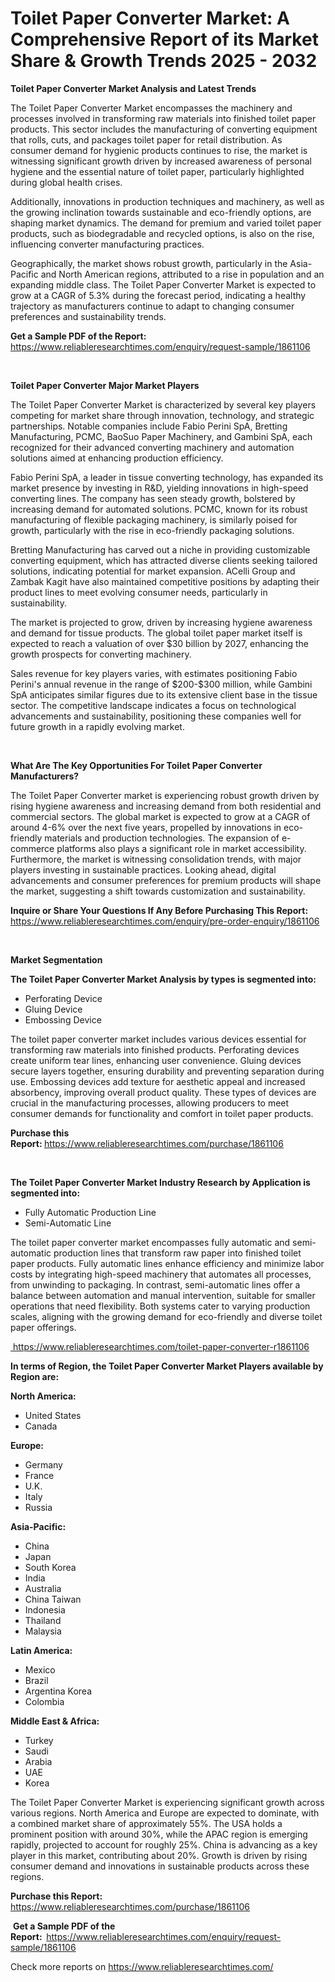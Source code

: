 <p><h1>Toilet Paper Converter Market: A Comprehensive Report of its Market Share & Growth Trends 2025 - 2032</h1></p><p><strong>Toilet Paper Converter Market Analysis and Latest Trends</strong></p>
<p><p>The Toilet Paper Converter Market encompasses the machinery and processes involved in transforming raw materials into finished toilet paper products. This sector includes the manufacturing of converting equipment that rolls, cuts, and packages toilet paper for retail distribution. As consumer demand for hygienic products continues to rise, the market is witnessing significant growth driven by increased awareness of personal hygiene and the essential nature of toilet paper, particularly highlighted during global health crises.</p><p>Additionally, innovations in production techniques and machinery, as well as the growing inclination towards sustainable and eco-friendly options, are shaping market dynamics. The demand for premium and varied toilet paper products, such as biodegradable and recycled options, is also on the rise, influencing converter manufacturing practices.</p><p>Geographically, the market shows robust growth, particularly in the Asia-Pacific and North American regions, attributed to a rise in population and an expanding middle class. The Toilet Paper Converter Market is expected to grow at a CAGR of 5.3% during the forecast period, indicating a healthy trajectory as manufacturers continue to adapt to changing consumer preferences and sustainability trends.</p></p>
<p><strong>Get a Sample PDF of the Report:&nbsp;</strong> <a href="https://www.reliableresearchtimes.com/enquiry/request-sample/1861106?utm_campaign=2186&utm_medium=2&utm_source=Github&utm_content=ia&utm_term=11042025&utm_id=toilet-paper-converter">https://www.reliableresearchtimes.com/enquiry/request-sample/1861106</a></p>
<p>&nbsp;</p>
<p><strong>Toilet Paper Converter Major Market Players</strong></p>
<p><p>The Toilet Paper Converter Market is characterized by several key players competing for market share through innovation, technology, and strategic partnerships. Notable companies include Fabio Perini SpA, Bretting Manufacturing, PCMC, BaoSuo Paper Machinery, and Gambini SpA, each recognized for their advanced converting machinery and automation solutions aimed at enhancing production efficiency.</p><p>Fabio Perini SpA, a leader in tissue converting technology, has expanded its market presence by investing in R&D, yielding innovations in high-speed converting lines. The company has seen steady growth, bolstered by increasing demand for automated solutions. PCMC, known for its robust manufacturing of flexible packaging machinery, is similarly poised for growth, particularly with the rise in eco-friendly packaging solutions.</p><p>Bretting Manufacturing has carved out a niche in providing customizable converting equipment, which has attracted diverse clients seeking tailored solutions, indicating potential for market expansion. ACelli Group and Zambak Kagit have also maintained competitive positions by adapting their product lines to meet evolving consumer needs, particularly in sustainability.</p><p>The market is projected to grow, driven by increasing hygiene awareness and demand for tissue products. The global toilet paper market itself is expected to reach a valuation of over $30 billion by 2027, enhancing the growth prospects for converting machinery.</p><p>Sales revenue for key players varies, with estimates positioning Fabio Perini's annual revenue in the range of $200-$300 million, while Gambini SpA anticipates similar figures due to its extensive client base in the tissue sector. The competitive landscape indicates a focus on technological advancements and sustainability, positioning these companies well for future growth in a rapidly evolving market.</p></p>
<p>&nbsp;</p>
<p><strong>What Are The Key Opportunities For Toilet Paper Converter Manufacturers?</strong></p>
<p><p>The Toilet Paper Converter market is experiencing robust growth driven by rising hygiene awareness and increasing demand from both residential and commercial sectors. The global market is expected to grow at a CAGR of around 4-6% over the next five years, propelled by innovations in eco-friendly materials and production technologies. The expansion of e-commerce platforms also plays a significant role in market accessibility. Furthermore, the market is witnessing consolidation trends, with major players investing in sustainable practices. Looking ahead, digital advancements and consumer preferences for premium products will shape the market, suggesting a shift towards customization and sustainability.</p></p>
<p><strong>Inquire or Share Your Questions If Any Before Purchasing This Report:</strong> <a href="https://www.reliableresearchtimes.com/enquiry/pre-order-enquiry/1861106?utm_campaign=2186&utm_medium=2&utm_source=Github&utm_content=ia&utm_term=11042025&utm_id=toilet-paper-converter">https://www.reliableresearchtimes.com/enquiry/pre-order-enquiry/1861106</a></p>
<p>&nbsp;</p>
<p><strong>Market Segmentation</strong></p>
<p><strong>The Toilet Paper Converter Market Analysis by types is segmented into:</strong></p>
<p><ul><li>Perforating Device</li><li>Gluing Device</li><li>Embossing Device</li></ul></p>
<p><p>The toilet paper converter market includes various devices essential for transforming raw materials into finished products. Perforating devices create uniform tear lines, enhancing user convenience. Gluing devices secure layers together, ensuring durability and preventing separation during use. Embossing devices add texture for aesthetic appeal and increased absorbency, improving overall product quality. These types of devices are crucial in the manufacturing processes, allowing producers to meet consumer demands for functionality and comfort in toilet paper products.</p></p>
<p><strong>Purchase this Report:&nbsp;</strong><a href="https://www.reliableresearchtimes.com/purchase/1861106?utm_campaign=2186&utm_medium=2&utm_source=Github&utm_content=ia&utm_term=11042025&utm_id=toilet-paper-converter">https://www.reliableresearchtimes.com/purchase/1861106</a></p>
<p>&nbsp;</p>
<p><strong>The Toilet Paper Converter Market Industry Research by Application is segmented into:</strong></p>
<p><ul><li>Fully Automatic Production Line</li><li>Semi-Automatic Line</li></ul></p>
<p><p>The toilet paper converter market encompasses fully automatic and semi-automatic production lines that transform raw paper into finished toilet paper products. Fully automatic lines enhance efficiency and minimize labor costs by integrating high-speed machinery that automates all processes, from unwinding to packaging. In contrast, semi-automatic lines offer a balance between automation and manual intervention, suitable for smaller operations that need flexibility. Both systems cater to varying production scales, aligning with the growing demand for eco-friendly and diverse toilet paper offerings.</p></p>
<p><a href="https://www.reliableresearchtimes.com/toilet-paper-converter-r1861106?utm_campaign=2186&utm_medium=2&utm_source=Github&utm_content=ia&utm_term=11042025&utm_id=toilet-paper-converter">&nbsp;https://www.reliableresearchtimes.com/toilet-paper-converter-r1861106</a></p>
<p><strong>In terms of Region, the Toilet Paper Converter Market Players available by Region are:</strong></p>
<p>
    <p> <strong> North America: </strong>
        <ul>
            <li>United States</li>
            <li>Canada</li>
        </ul>
        </p> 
    <p> <strong> Europe: </strong>
        <ul>
            <li>Germany</li>
            <li>France</li>
            <li>U.K.</li>
            <li>Italy</li>
            <li>Russia</li>
        </ul>
        </p> 
    <p> <strong> Asia-Pacific: </strong>
        <ul>
            <li>China</li>
            <li>Japan</li>
            <li>South Korea</li>
            <li>India</li>
            <li>Australia</li>
            <li>China Taiwan</li>
            <li>Indonesia</li>
            <li>Thailand</li>
            <li>Malaysia</li>
        </ul>
        </p> 
    <p> <strong> Latin America: </strong>
        <ul>
            <li>Mexico</li>
            <li>Brazil</li>
            <li>Argentina Korea</li>
            <li>Colombia</li>
        </ul>
        </p> 
    <p> <strong> Middle East & Africa: </strong>
        <ul>
            <li>Turkey</li>
            <li>Saudi</li>
            <li>Arabia</li>
            <li>UAE</li>
            <li>Korea</li>
        </ul>
    </p>
    </p>
<p><p>The Toilet Paper Converter Market is experiencing significant growth across various regions. North America and Europe are expected to dominate, with a combined market share of approximately 55%. The USA holds a prominent position with around 30%, while the APAC region is emerging rapidly, projected to account for roughly 25%. China is advancing as a key player in this market, contributing about 20%. Growth is driven by rising consumer demand and innovations in sustainable products across these regions.</p></p>
<p><strong>Purchase this Report: </strong><a href="https://www.reliableresearchtimes.com/purchase/1861106?utm_campaign=2186&utm_medium=2&utm_source=Github&utm_content=ia&utm_term=11042025&utm_id=toilet-paper-converter">https://www.reliableresearchtimes.com/purchase/1861106</a></p>
<p>&nbsp;<strong>Get a Sample PDF of the Report:&nbsp;&nbsp;</strong><a href="https://www.reliableresearchtimes.com/enquiry/request-sample/1861106?utm_campaign=2186&utm_medium=2&utm_source=Github&utm_content=ia&utm_term=11042025&utm_id=toilet-paper-converter">https://www.reliableresearchtimes.com/enquiry/request-sample/1861106</a></p>
<p><strong></strong></p>
<p>Check more reports on <a href="https://www.reliableresearchtimes.com/?utm_campaign=2186&utm_medium=2&utm_source=Github&utm_content=ia&utm_term=11042025&utm_id=toilet-paper-converter">https://www.reliableresearchtimes.com/</a></p>